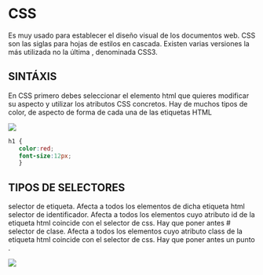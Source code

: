 # CSS

Es muy usado para establecer el diseño visual de los documentos web. CSS son las siglas para hojas de estilos en cascada. Existen varias versiones la más utilizada no la última , denominada 
CSS3.


## SINTÁXIS

En CSS primero debes seleccionar el elemento html que quieres modificar su aspecto y utilizar los atributos CSS concretos. Hay de muchos tipos de color, de aspecto de forma de cada una de las etiquetas HTML

![](https://oregoom.com/wp-content/uploads/sites/9/2022/04/sintaxis-en-css3.jpg)

```css
h1 {
   color:red;
   font-size:12px;
   }
```

## TIPOS DE SELECTORES

selector de etiqueta. Afecta a todos los elementos de dicha etiqueta html
selector de identificador. Afecta a todos los elementos cuyo atributo id de la etiqueta html coincide con el selector de css. Hay que poner antes #
selector de clase. Afecta a todos los elementos cuyo atributo class de la etiqueta html coincide con el selector de css. Hay que poner antes un punto .


![](https://3con14.biz/css/_data/02_Selectores/reglas_g.png)
